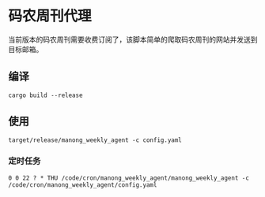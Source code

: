 # 码农周刊代理

当前版本的码农周刊需要收费订阅了，该脚本简单的爬取码农周刊的网站并发送到目标邮箱。

## 编译

```shell
cargo build --release
```

## 使用

```shell
target/release/manong_weekly_agent -c config.yaml
```

### 定时任务

```crontab
0 0 22 ? * THU /code/cron/manong_weekly_agent/manong_weekly_agent -c /code/cron/manong_weekly_agent/config.yaml
```